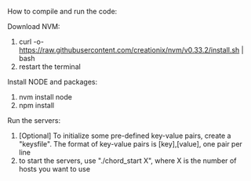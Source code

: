 How to compile and run the code:

Download NVM:
  1. curl -o- https://raw.githubusercontent.com/creationix/nvm/v0.33.2/install.sh | bash
  2. restart the terminal

Install NODE and packages:
  1. nvm install node
  2. npm install

Run the servers:
  1. [Optional] To initialize some pre-defined key-value pairs, create a "keysfile". The format of key-value pairs is [key],[value], one pair per line
  2. to start the servers, use "./chord_start X", where X is the number of hosts you want to use